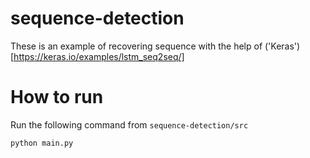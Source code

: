# sequence-detection
These is an example of recovering sequence with the help of ('Keras')[https://keras.io/examples/lstm_seq2seq/]

# How to run
Run the following command from `sequence-detection/src`
```
python main.py
```
